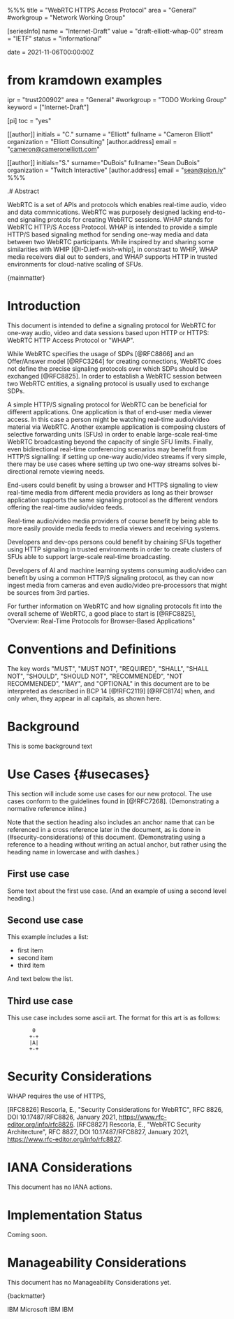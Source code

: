 %%%
title = "WebRTC HTTPS Access Protocol"
area = "General"
#workgroup = "Network Working Group"

[seriesInfo]
name = "Internet-Draft"
value = "draft-elliott-whap-00"
stream = "IETF"
status = "informational"

date = 2021-11-06T00:00:00Z

# from kramdown examples
ipr = "trust200902"
area = "General"
#workgroup = "TODO Working Group"
keyword = ["Internet-Draft"]

[pi]
toc = "yes"

[[author]]
initials = "C."
surname = "Elliott"
fullname = "Cameron Elliott"
organization = "Elliott Consulting"
  [author.address]
   email = "cameron@cameronelliott.com"


[[author]]
initials="S."
surname="DuBois"
fullname="Sean DuBois"
organization = "Twitch Interactive"
  [author.address]
  email = "sean@pion.ly"
%%%



.# Abstract

WebRTC is a set of APIs and protocols which enables real-time audio, video and data commnications. WebRTC was purposely designed lacking end-to-end signaling protcols for creating WebRTC sessions. WHAP stands for WebRTC HTTP/S Access Protocol. WHAP is intended to provide a simple HTTP/S based signaling method for sending one-way media and data between two WebRTC participants. While inspired by and sharing some similarities with WHIP [@I-D.ietf-wish-whip], in constrast to WHIP, WHAP media receivers dial out to senders, and WHAP supports HTTP in trusted environments for cloud-native scaling of SFUs.


{mainmatter}

# Introduction

<!--
model: https://datatracker.ietf.org/doc/html/rfc8825
goal
background
benefits
comparison/why not whip?
-->

This document is intended to define a signaling protocol for WebRTC for one-way audio, video and data sessions based upon HTTP or HTTPS: WebRTC HTTP Access Protocol or "WHAP". 

While WebRTC specifies the usage of SDPs [@RFC8866] and an Offer/Answer model [@RFC3264] for creating connections, WebRTC does not define the precise signaling protocols over which SDPs should be exchanged [@RFC8825]. In order to establish a WebRTC session between two WebRTC entities, a signaling protocol is usually used to exchange SDPs. 

A simple HTTP/S signaling protocol for WebRTC can be beneficial for different applications. One application is that of end-user media viewer access. In this case a person might be watching real-time audio/video material via WebRTC. Another example application is composing clusters of selective forwarding units (SFUs) in order to enable large-scale real-time WebRTC broadcasting beyond the capacity of single SFU limits.  Finally, even bidirectional real-time conferencing scenarios may benefit from HTTP/S signalling: if setting up one-way audio/video streams if very simple, there may be use cases where setting up two one-way streams solves bi-directional remote viewing needs.

End-users could benefit by using a browser and HTTPS signaling to view real-time media from different media providers as long as their browser application supports the same signaling protocol as the different vendors offering the real-time audio/video feeds. 

Real-time audio/video media providers of course benefit by being able to more easily provide media feeds to media viewers and receiving systems.

Developers and dev-ops persons could benefit by chaining SFUs together using HTTP signaling in trusted environments in order to create clusters of SFUs able to support large-scale real-time broadcasting.

Developers of AI and machine learning systems consuming audio/video can benefit by using a common HTTP/S signaling protocol, as they can now ingest media from cameras and even audio/video pre-processors that might be sources from 3rd parties.

For further information on WebRTC and how signaling protocols fit into the overall scheme of WebRTC, a good place to start is [@RFC8825], "Overview: Real-Time Protocols for Browser-Based Applications"

# Conventions and Definitions

The key words "MUST", "MUST NOT", "REQUIRED", "SHALL", "SHALL NOT", "SHOULD",
"SHOULD NOT", "RECOMMENDED", "NOT RECOMMENDED", "MAY", and "OPTIONAL" in this
document are to be interpreted as described in BCP 14 [@!RFC2119] [@RFC8174]
when, and only when, they appear in all capitals, as shown here.

# Background

This is some background text

# Use Cases {#usecases}

This section will include some use cases for our new protocol. The use
cases conform to the guidelines found in [@!RFC7268]. (Demonstrating a
normative reference inline.)

Note that the section heading also includes an anchor name that can be
referenced in a cross reference later in the document, as is done in
(#security-considerations) of this document. (Demonstrating using a
reference to a heading without writing an actual anchor, but rather using
the heading name in lowercase and with dashes.)

## First use case

Some text about the first use case. (And an example of using a second level
heading.)

## Second use case

This example includes a list:

- first item
- second item
- third item

And text below the list.

## Third use case

This use case includes some ascii art.  The format for this art is as follows:

~~~ ascii-art
        0
       +-+
       |A|
       +-+
~~~

# Security Considerations

WHAP requires the use of HTTPS,

[RFC8826]
Rescorla, E., "Security Considerations for WebRTC", RFC 8826, DOI 10.17487/RFC8826, January 2021, <https://www.rfc-editor.org/info/rfc8826>.
[RFC8827]
Rescorla, E., "WebRTC Security Architecture", RFC 8827, DOI 10.17487/RFC8827, January 2021, <https://www.rfc-editor.org/info/rfc8827>.


# IANA Considerations

This document has no IANA actions.

# Implementation Status

Coming soon.

# Manageability Considerations

This document has no Manageability Considerations yet.



{backmatter}







<reference anchor="MQTT" target="http://docs.oasis-open.org/mqtt/mqtt/v5.0/os/mqtt-v5.0-os.html">
   <front>
      <title>OASIS Standard MQTT Version 5.0</title>
      <author initials="A." surname="Banks" role="editor">
         <organization>IBM</organization>
      </author>
      <author initials="E." surname="Briggs" role="editor">
         <organization>Microsoft</organization>
      </author>
      <author initials="K." surname="Borgendale" role="editor">
         <organization>IBM</organization>
      </author>
      <author initials="R." surname="Gupta" role="editor">
         <organization>IBM</organization>
      </author>
      <date year="2017" />
   </front>
</reference>